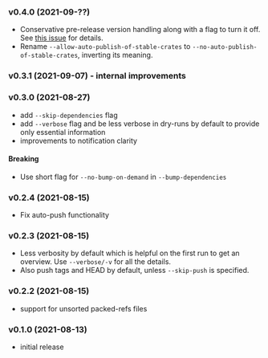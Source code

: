 ### v0.4.0 (2021-09-??)

- Conservative pre-release version handling along with a flag to turn it off. See [this issue][194] for details.
- Rename `--allow-auto-publish-of-stable-crates` to `--no-auto-publish-of-stable-crates`, inverting its meaning.

[194]: https://github.com/Byron/gitoxide/issues/194

### v0.3.1 (2021-09-07) - internal improvements

### v0.3.0 (2021-08-27)

- add `--skip-dependencies` flag
- add `--verbose` flag and be less verbose in dry-runs by default to provide only essential information
- improvements to notification clarity

#### Breaking

- Use short flag for `--no-bump-on-demand` in `--bump-dependencies`

### v0.2.4 (2021-08-15)

- Fix auto-push functionality

### v0.2.3 (2021-08-15)

- Less verbosity by default which is helpful on the first run to get an overview. Use `--verbose/-v` for all the details.
- Also push tags and HEAD by default, unless `--skip-push` is specified.

### v0.2.2 (2021-08-15)

- support for unsorted packed-refs files

### v0.1.0 (2021-08-13)

- initial release
